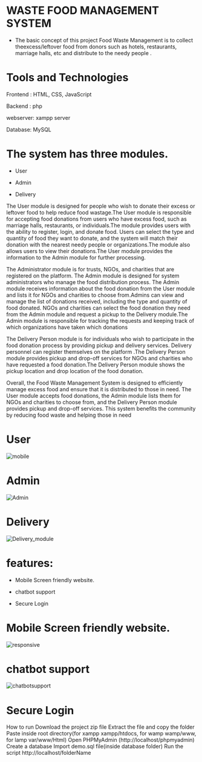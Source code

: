 # WASTE FOOD MANAGEMENT SYSTEM
- The basic concept of this project Food Waste Management is to collect theexcess/leftover food from donors such as hotels, restaurants, marriage halls, etc and distribute to the needy people .

# Tools and Technologies

Frontend : HTML, CSS, JavaScript

Backend : php

webserver: xampp server

Database: MySQL

# The system has three modules.

- User

- Admin

- Delivery

The User module is designed for people who wish to donate their excess or leftover food to help reduce food wastage.The User module is responsible for accepting food donations from users who have excess food, such as marriage halls, restaurants, or individuals.The module provides users with the ability to register, login, and donate food. Users can select the type and quantity of food they want to donate, and the system will match their donation with the nearest needy people or organizations.The module also allows users to view their donations.The User module provides the information to the Admin module for further processing.


The Administrator module is for trusts, NGOs, and charities that are registered on the platform. The Admin module is designed for system administrators who manage the food distribution process. The Admin module receives information about the food donation from the User module and lists it for NGOs and charities to choose from.Admins can view and manage the list of donations received, including the type and quantity of food donated. NGOs and charities can select the food donation they need from the Admin module and request a pickup to the Delivery module.The Admin module is responsible for tracking the requests and keeping track of which organizations have taken which donations


The Delivery Person module is for individuals who wish to participate in the food donation process by providing pickup and delivery services. Delivery personnel can register themselves on the platform .The Delivery Person module provides pickup and drop-off services for NGOs and charities who have requested a food donation.The Delivery Person module shows the pickup location and drop location of the food donation.


Overall, the Food Waste Management System is designed to efficiently manage excess food and ensure that it is distributed to those in need. The User module accepts food donations, the Admin module lists them for NGOs and charities to choose from, and the Delivery Person module provides pickup and drop-off services. This system benefits the community by reducing food waste and helping those in need

# User

![mobile](https://github.com/user-attachments/assets/76ddf927-1b39-4b6c-8fa0-143affab55c1)




# Admin

![Admin](https://github.com/user-attachments/assets/52903be3-a136-4276-b15a-fa4837873ab1)


# Delivery


![Delivery_module](https://github.com/user-attachments/assets/f3f7131b-3f4f-41df-a1b8-15f0204a0005)



# features:

- Mobile Screen friendly website.

- chatbot support

- Secure Login


# Mobile Screen friendly website.


![responsive](https://github.com/user-attachments/assets/9667f032-316d-4e4d-8de9-84bbdb286366)



# chatbot support

![chatbotsupport](https://github.com/user-attachments/assets/77b9358e-1367-4654-9b9e-3b536bd12e14)



# Secure Login


How to run
Download the project zip file
Extract the file and copy the folder
Paste inside root directory(for xampp xampp/htdocs, for wamp wamp/www, for lamp var/www/Html)
Open PHPMyAdmin (http://localhost/phpmyadmin)
Create a database
Import demo.sql file(inside database folder)
Run the script http://localhost/folderName
